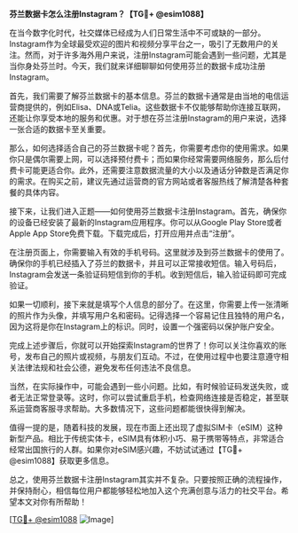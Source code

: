 **芬兰数据卡怎么注册Instagram？【TG💪+ @esim1088】**

在当今数字化时代，社交媒体已经成为人们日常生活中不可或缺的一部分。Instagram作为全球最受欢迎的图片和视频分享平台之一，吸引了无数用户的关注。然而，对于许多海外用户来说，注册Instagram可能会遇到一些问题，尤其是当你身处芬兰时。今天，我们就来详细聊聊如何使用芬兰的数据卡成功注册Instagram。

首先，我们需要了解芬兰数据卡的基本信息。芬兰的数据卡通常是由当地的电信运营商提供的，例如Elisa、DNA或Telia。这些数据卡不仅能够帮助你连接互联网，还能让你享受本地的服务和优惠。对于想在芬兰注册Instagram的用户来说，选择一张合适的数据卡至关重要。

那么，如何选择适合自己的芬兰数据卡呢？首先，你需要考虑你的使用需求。如果你只是偶尔需要上网，可以选择预付费卡；而如果你经常需要网络服务，那么后付费卡可能更适合你。此外，还需要注意数据流量的大小以及通话分钟数是否满足你的需求。在购买之前，建议先通过运营商的官方网站或者客服热线了解清楚各种套餐的具体内容。

接下来，让我们进入正题——如何使用芬兰数据卡注册Instagram。首先，确保你的设备已经安装了最新的Instagram应用程序。你可以从Google Play Store或者Apple App Store免费下载。下载完成后，打开应用并点击“注册”。

在注册页面上，你需要输入有效的手机号码。这里就涉及到芬兰数据卡的使用了。确保你的手机已经插入了芬兰的数据卡，并且可以正常接收短信。输入号码后，Instagram会发送一条验证码短信到你的手机。收到短信后，输入验证码即可完成验证。

如果一切顺利，接下来就是填写个人信息的部分了。在这里，你需要上传一张清晰的照片作为头像，并填写用户名和密码。记得选择一个容易记住且独特的用户名，因为这将是你在Instagram上的标识。同时，设置一个强密码以保护账户安全。

完成上述步骤后，你就可以开始探索Instagram的世界了！你可以关注你喜欢的账号，发布自己的照片或视频，与朋友们互动。不过，在使用过程中也要注意遵守相关法律法规和社会公德，避免发布任何违法不良信息。

当然，在实际操作中，可能会遇到一些小问题。比如，有时候验证码发送失败，或者无法正常登录等。这时，你可以尝试重启手机，检查网络连接是否稳定，甚至联系运营商客服寻求帮助。大多数情况下，这些问题都能很快得到解决。

值得一提的是，随着科技的发展，现在市面上还出现了虚拟SIM卡（eSIM）这种新型产品。相比于传统实体卡，eSIM具有体积小巧、易于携带等特点，非常适合经常出国旅行的人群。如果你对eSIM感兴趣，不妨试试通过【TG💪+ @esim1088】获取更多信息。

总之，使用芬兰数据卡注册Instagram其实并不复杂。只要按照正确的流程操作，并保持耐心，相信每位用户都能够轻松地加入这个充满创意与活力的社交平台。希望本文对你有所帮助！

[[TG💪+ @esim1088](https://t.me/s/esim1088) ![Image](https://i.postimg.cc/4NQfJmqS/Snipaste-2025-05-13-00-14-12.png)]